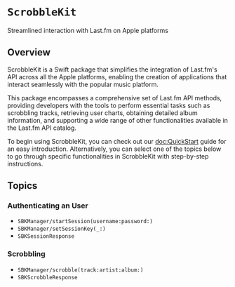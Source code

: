 # ``ScrobbleKit``

Streamlined interaction with Last.fm on Apple platforms

## Overview

ScrobbleKit is a Swift package that simplifies the integration of Last.fm's API across all the Apple platforms, enabling the creation of applications that interact seamlessly with the popular music platform.

This package encompasses a comprehensive set of Last.fm API methods, providing developers with the tools to perform essential tasks such as scrobbling tracks, retrieving user charts, obtaining detailed album information, and supporting a wide range of other functionalities available in the Last.fm API catalog.

To begin using ScrobbleKit, you can check out our <doc:QuickStart> guide for an easy introduction. Alternatively, you can select one of the topics below to go through specific functionalities in ScrobbleKit with step-by-step instructions.

## Topics

### Authenticating an User

- ``SBKManager/startSession(username:password:)``
- ``SBKManager/setSessionKey(_:)``
- ``SBKSessionResponse``

### Scrobbling

- ``SBKManager/scrobble(track:artist:album:)``
- ``SBKScrobbleResponse``
